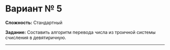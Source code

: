 # Вариант № 5
**Сложность:** Стандартный

**Задание:**  Составить алгоритм перевода числа из троичной системы счисления в девятиричную.

---